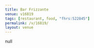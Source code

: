 ```yaml
---
title: Bar Frizzante
venue: v16819
tags: [restaurant, food, "fhrs:522845"]
permalink: /v/16819/
layout: venue
---
```

null